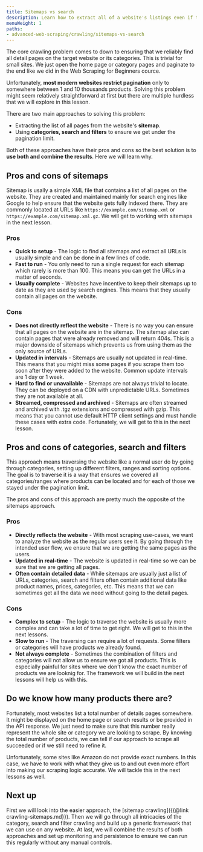 ```yaml
---
title: Sitemaps vs search
description: Learn how to extract all of a website's listings even if they limit the number of results pages. See code examples for setting up your scraper.
menuWeight: 1
paths:
- advanced-web-scraping/crawling/sitemaps-vs-search
---
```


The core crawling problem comes to down to ensuring that we reliably find all detail pages on the target website or its categories. This is trivial for small sites. We just open the home page or category pages and paginate to the end like we did in the Web Scraping for Beginners cource. 

Unfortunately, **most modern websites restrict pagination** only to somewhere between 1 and 10 thousands products. Solving this problem might seem relatively straightforward at first but there are multiple hurdless that we will explore in this lesson.

There are two main approaches to solving this problem:
- Extracting the list of all pages from the website's **sitemap**.
- Using **categories, search and filters** to ensure we get under the pagination limit.

Both of these approaches have their pros and cons so the best solution is to **use both and combine the results**. Here we will learn why.

## Pros and cons of sitemaps
Sitemap is usally a simple XML file that contains a list of all pages on the website. They are created and maintained mainly for search engines like Google to help ensure that the website gets fully indexed there. They are commonly located at URLs like `https://example.com/sitemap.xml` or `https://example.com/sitemap.xml.gz`. We will get to working with sitemaps in the next lesson.

### Pros
- **Quick to setup** - The logic to find all sitemaps and extract all URLs is usually simple and can be done in a few lines of code.
- **Fast to run** - You only need to run a single request for each sitemap which rarely is more than 100. This means you can get the URLs in a matter of seconds.
- **Usually complete** - Websites have incentive to keep their sitemaps up to date as they are used by search engines. This means that they usually contain all pages on the website.

### Cons
- **Does not directly reflect the website** - There is no way you can ensure that all pages on the website are in the sitemap. The sitemap also can contain pages that were already removed and will return 404s. This is a major downside of sitemaps which prevents us from using them as the only source of URLs.
- **Updated in intervals** - Sitemaps are usually not updated in real-time. This means that you might miss some pages if you scrape them too soon after they were added to the website. Common update intervals are 1 day or 1 week.
- **Hard to find or unavailable** - Sitemaps are not always trivial to locate. They can be deployed on a CDN with unpredictable URLs. Sometimes they are not available at all.
- **Streamed, compressed and archived** - Sitemaps are often streamed and archived with .tgz extensions and compressed with gzip. This means that you cannot use default HTTP client settings and must handle these cases with extra code. Fortunately, we will get to this in the next lesson.

## Pros and cons of categories, search and filters
This approach means traversing the website like a normal user do by going through categories, setting up different filters, ranges and sorting options. The goal is to traverse it is a way that ensures we covered all categories/ranges where products can be located and for each of those we stayed under the pagination limit.

The pros and cons of this approach are pretty much the opposite of the sitemaps approach.

### Pros
- **Directly reflects the website** - With most scraping use-cases, we want to analyze the website as the regular users see it. By going through the intended user flow, we ensure that we are getting the same pages as the users.
- **Updated in real-time** - The website is updated in real-time so we can be sure that we are getting all pages.
- **Often contain detailed data** - While sitemaps are usually just a list of URLs, categories, search and filters often contain additional data like product names, prices, categories, etc. This means that we can sometimes get all the data we need without going to the detail pages.

### Cons
- **Complex to setup** - The logic to traverse the website is usually more complex and can take a lot of time to get right. We will get to this in the next lessons.
- **Slow to run** - The traversing can require a lot of requests. Some filters or categories will have products we already found.
- **Not always complete** - Sometimes the combination of filters and categories will not allow us to ensure we got all products. This is especially painful for sites where we don't know the exact number of products we are looknig for. The framework we will build in the next lessons will help us with this.

## Do we know how many products there are?
Fortunately, most websites list a total number of details pages somewhere. It might be displayed on the home page or search results or be provided in the API response. We just need to make sure that this number really represent the whole site or category we are looking to scrape. By knowing the total number of products, we can tell if our approach to scrape all succeeded or if we still need to refine it.

Unfortunately, some sites like Amazon do not provide exact numbers. In this case, we have to work with what they give us to and out even more effort into making our scraping logic accurate. We will tackle this in the next lessons as well.

## [](#next) Next up

First we will look into the easier approach, the [sitemap crawling]({{@link crawling-sitemaps.md}}). Then we will go through all intricacies of the category, search and filter crawling and build up a generic framework that we can use on any website. At last, we will combine the results of both approaches and set up monitoring and persistence to ensure we can run this regularly without any manual controls.
